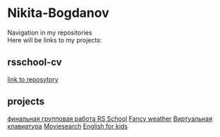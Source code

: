 # Nikita-Bogdanov
Navigation in my repositories</br>
Here will be links to my projects:
## rsschool-cv
[link to reposytory](https://github.com/N1kaSqq/rsschool-cv)
## projects
[финальная групповая работа RS School](https://rslang-team3-nofishtou.netlify.app/)
[Fancy weather](https://n1kasqq-fancy-weather.netlify.app)
[Виртуальная клавиатура](https://n1kasqq.github.io/Codejam-virtual-keyboard/)
[Moviesearch](https://n1kasqq-moviesearch.netlify.app)
[English for kids](https://n1kasqq-english-for-kids.netlify.app)
